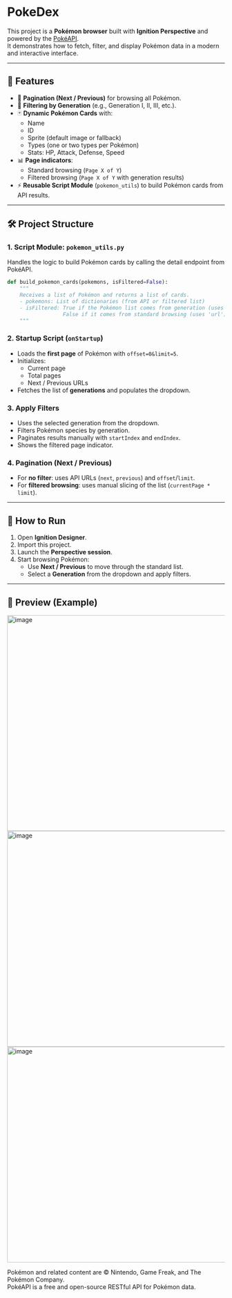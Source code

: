 # PokeDex

This project is a **Pokémon browser** built with **Ignition Perspective** and powered by the [PokéAPI](https://pokeapi.co/).  
It demonstrates how to fetch, filter, and display Pokémon data in a modern and interactive interface.

---

## 📌 Features

- 🔄 **Pagination (Next / Previous)** for browsing all Pokémon.  
- 🎯 **Filtering by Generation** (e.g., Generation I, II, III, etc.).  
- 🃏 **Dynamic Pokémon Cards** with:  
  - Name  
  - ID  
  - Sprite (default image or fallback)  
  - Types (one or two types per Pokémon)  
  - Stats: HP, Attack, Defense, Speed  
- 📊 **Page indicators**:  
  - Standard browsing (`Page X of Y`)  
  - Filtered browsing (`Page X of Y` with generation results)  
- ⚡ **Reusable Script Module** (`pokemon_utils`) to build Pokémon cards from API results.  

---

## 🛠️ Project Structure

### 1. **Script Module: `pokemon_utils.py`**  
Handles the logic to build Pokémon cards by calling the detail endpoint from PokéAPI.  

```python
def build_pokemon_cards(pokemons, isFiltered=False):
    """
    Receives a list of Pokémon and returns a list of cards.
    - pokemons: List of dictionaries (from API or filtered list)
    - isFiltered: True if the Pokémon list comes from generation (uses 'name'),
                  False if it comes from standard browsing (uses 'url').
    """
```

### 2. **Startup Script (`onStartup`)**  
- Loads the **first page** of Pokémon with `offset=0&limit=5`.  
- Initializes:  
  - Current page  
  - Total pages  
  - Next / Previous URLs  
- Fetches the list of **generations** and populates the dropdown.  

### 3. **Apply Filters**  
- Uses the selected generation from the dropdown.  
- Filters Pokémon species by generation.  
- Paginates results manually with `startIndex` and `endIndex`.  
- Shows the filtered page indicator.  

### 4. **Pagination (Next / Previous)**  
- For **no filter**: uses API URLs (`next`, `previous`) and `offset`/`limit`.  
- For **filtered browsing**: uses manual slicing of the list (`currentPage * limit`).  

---

## 🚀 How to Run

1. Open **Ignition Designer**.  
2. Import this project.  
3. Launch the **Perspective session**.  
4. Start browsing Pokémon:  
   - Use **Next / Previous** to move through the standard list.  
   - Select a **Generation** from the dropdown and apply filters.  

---

## 📸 Preview (Example)
<img width="700" height="500" alt="image" src="https://github.com/user-attachments/assets/55a66a29-97f3-4259-9be2-916a34db920d" />
<img width="700" height="500" alt="image" src="https://github.com/user-attachments/assets/d3e404f2-d716-41d5-92a8-fd1c0fbb1554" />
<img width="700" height="500" alt="image" src="https://github.com/user-attachments/assets/402b6a99-e68e-4ae3-a7ce-d68ec2c01d06" />

Pokémon and related content are © Nintendo, Game Freak, and The Pokémon Company.  
PokéAPI is a free and open-source RESTful API for Pokémon data.  
